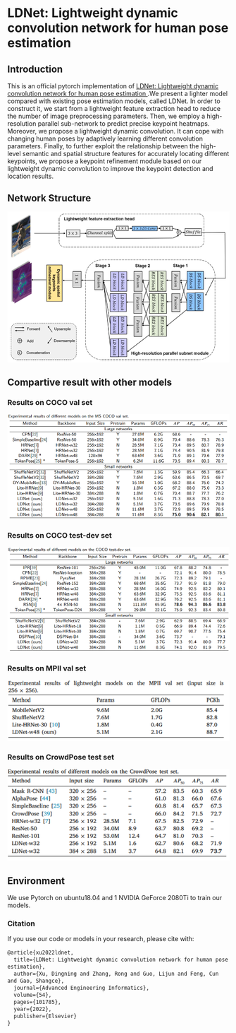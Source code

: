 # LDNet: Lightweight dynamic convolution network for human pose estimation

## Introduction
This is an official pytorch implementation of [LDNet: Lightweight dynamic convolution network for human pose estimation ](https://www.sciencedirect.com/science/article/pii/S1474034622002439).We present a lighter model compared with existing pose estimation models, called LDNet. In order to construct it, we start from a lightweight feature extraction head to reduce the number of image preprocessing parameters. Then, we employ a high-resolution parallel sub-network to predict precise keypoint heatmaps. Moreover, we propose a lightweight dynamic convolution. It can cope with changing human poses by adaptively learning different convolution parameters. Finally, to further exploit the relationship between the high-level semantic and spatial structure features for accurately locating different keypoints, we propose a keypoint refinement module based on our lightweight dynamic convolution to improve the keypoint detection and location results. 



## Network Structure

![Illustrating the architecture of LDNet](https://github.com/NBU-CVMI/LDNet/blob/main/imgs/the_structure_of_LDNet.png)



## Compartive result with other models
### Results on COCO val  set
![image](imgs/result_on_coco_val.png)

### Results on COCO test-dev set
![image](imgs/result_on_coco_test_dev.png)


### Results  on MPII val set
![image](imgs/result_on_mpii_val.png)

### Results  on CrowdPose test set

![image](imgs/result_on_crowdpose.png)



## Environment

We use  Pytorch on ubuntu18.04 and 1 NVIDIA GeForce 2080Ti to train our models.



### Citation
If you use our code or models in your research, please cite with:
```
@article{xu2022ldnet,
  title={LDNet: Lightweight dynamic convolution network for human pose estimation},
  author={Xu, Dingning and Zhang, Rong and Guo, Lijun and Feng, Cun and Gao, Shangce},
  journal={Advanced Engineering Informatics},
  volume={54},
  pages={101785},
  year={2022},
  publisher={Elsevier}
}
```
